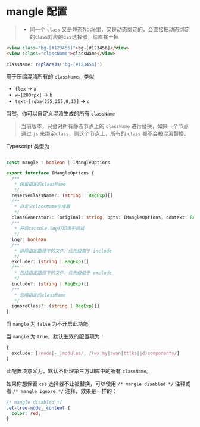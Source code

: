 # mangle 配置

<!-- Bugs: -->

> - 同一个 `class` 又是静态Node里，又是动态绑定的，会直接把动态绑定的class对应的css选择器，给直接干掉

```html
<view class="bg-[#123456]">bg-[#123456]</view>
<view :class="className">className</view>
```

```js
className: replaceJs('bg-[#123456]')
```

用于压缩混淆所有的 `className`，类似:

- `flex` -> `a`
- `w-[200rpx]` -> `b`
- `text-[rgba(255,255,0,1)]` -> `c`

当然，你可以自定义混淆生成的所有 `className`

> 当前版本，只会对所有静态节点上的  `className` 进行替换，如果一个节点通过 `js` 来绑定`class`，则这个节点上，所有的 `class` 都不会被混淆替换。

Typescript 类型为

```ts

const mangle : boolean | IMangleOptions

export interface IMangleOptions {
  /**
   * 保留指定的className
   */
  reserveClassName?: (string | RegExp)[]
  /**
   * 自定义className生成器
   */
  classGenerator?: (original: string, opts: IMangleOptions, context: Record<string, any>) => string | undefined
  /**
   * 开启console.log打印用于调试
   */
  log?: boolean
  /**
   * 排除指定路径下的文件，优先级高于 include
   */
  exclude?: (string | RegExp)[]
  /**
   * 包括指定路径下的文件，优先级低于 exclude
   */
  include?: (string | RegExp)[]
  /**
   * 忽略指定的className
   */
  ignoreClass?: (string | RegExp)[]
}
```

当 `mangle` 为 `false` 为不开启此功能

当 `mangle` 为 `true`，默认生效的配置项为：

```ts
{
  exclude: [/node[-_]modules/, /(wx|my|swan|tt|ks|jd)components/]
}
```

此配置项意义为，默认不处理第三方UI库中的所有 `className`。

如果你想保留 `css` 选择器不让被替换，可以使用 `/* mangle disabled */` 注释或者 `/* mangle ignore */` 注释，效果是一样的：

```css
/* mangle disabled */
.el-tree-node__content {
  color: red;
}
```
